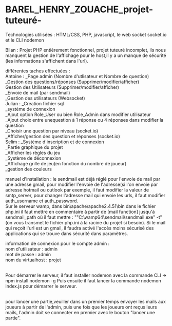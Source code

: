 # BAREL_HENRY_ZOUACHE_projet-tuteuré-

Technologies utilisées : HTML/CSS, PHP, javascript, le web socket socket.io et le CLI nodemon

 	
Bilan : Projet PHP entièrement fonctionnel, projet tuteuré incomplet, ils nous manquent la gestion de l'affichage pour le host,il y a un manque de sécurité (les informations s'affichent dans l'url).

différentes taches effectuées : 
<br />Antoine : _Page admin (Nombre d'utlisateur et Nombre de question)
<br />_Gestion des questions/réponses (Supprimer/modifier/afficher)
<br />Gestion des Utilisateurs (Supprimer/modifier/afficher)
<br />_Envoie de mail (par sendmail)
<br />_Gestion des utilisateurs (Websocket)
<br />Julian : _Creation fichier sql
<br />_système de connexion
<br />_Ajout option Role_User ou bien Role_Admin dans modifier utilisateur
<br />_Ajout choix entre unequestion à 1 réponse ou 4 réponses dans modifier la question
<br />_Choisir une question par niveau (socket.io)
<br />_Afficher/gestion des question et réponses (socket.io)
<br />Selim : _Système d'inscription et de connexion
<br />_Partie graphique du projet 
<br />_Afficher les règles du jeu 
<br />_Système de déconnexion 
<br />_Affichage grille de jeu(en fonction du nombre de joueur) 
<br />_gestion des couleurs

manuel d'installation : le sendmail est déjà réglé pour l'envoie de mail par une adresse gmail, pour modifier l'envoie de l'adresse(si l'on envoie par adresse hotmail ou outlook par exemple, il faut modifier la valeur de smtp_server, pour changer l'adresse mail qui envoie les urls, il faut modifier auth_username et auth_password. 
<br />Sur le serveur wamp, dans bin\apache\apache2.4.51\bin dans le fichier php.ini il faut mettre en commentaire à partir de [mail function] jusqu'à sendmail_path où il faut mettre : "\"C:\wamp64\sendmail\sendmail.exe\" -t"(on vous transmet le fichier php.ini à la racine du projet si besoin).
Si le mail qui reçoit l'url est un gmail, il faudra activé l'accès moins sécurisé des applications qui se trouve dans sécurité dans paramètres. 

information de connexion pour le compte admin :
<br />nom d'utilisateur : admin 
<br />mot de passe : admin 
<br />nom du virtualhost : projet 

<br />Pour démarrer le serveur, il faut installer nodemon avec la commande CLI -> npm install nodemon -g
Puis ensuite il faut lancer la commande nodemon index.js pour démarrer le serveur.

<br />pour lancer une partie,veuiller dans un premier temps envoyer les mails aux joueurs à partir de l'admin, puis une fois que les joueurs ont reçus leurs mails, l'admin doit se connecter en premier avec le bouton "lancer une partie". 
